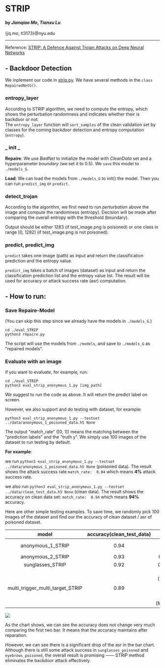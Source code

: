 # STRIP

#### by _Jianqiao Mo_, _Tianxu Lu_

{jq.mo, tl3173}@nyu.edu

----------------

Reference: [STRIP: A Defence Against Trojan Attacks on Deep Neural Networks](https://arxiv.org/abs/1902.06531)

## - Backdoor Detection

We inplement our code in [strip.py](https://github.com/jianqiaomo/CSAW-HackML-2020-BackdoorDetector/blob/master/eval_STRIP/strip.py). 
We have several methods in the `class RepairedNetG()`.

### entropy_layer

According to STRIP algorithm, we need to compute the entropy, which shows the perturbation randomness and indicates 
whether their is backdoor or not.  
The `entropy_layer` function will `sort_samples` of the clean validation set by classes for the coming backdoor detection
and entropy computation (`entropy`).

### _ init _

**Repaire**: We use _BadNet_ to initialize the model with _CleanData_ set and a hyperparameter _boundary_ (we set it to 0.5). 
We `save` this model to `./models_G`.

**Load**: We can load the models from `./models_G` to init() the model. Then you can run 
`predict_img` or `predict`. 

### detect_trojan

According to the algorithm, we first need to run _perturbation_ above the image and compute 
the randomness (entropy). Decision will be made after comparing the overall entropy with 
the threshold (boundary). 

Output should be either 1283 (if test_image.png is poisoned) or one class in 
range [0, 1282] (if test_image.png is not poisoned).

### predict, predict_img

`predict` takes one image (path) as input and return the classification prediction and the 
entropy value.

`predict_img` takes a batch of images (dataset) as input and return the classification prediction list and the 
entropy value list. The result will be used for accuracy or attack success rate (asr) computation.

## - How to run:

### Save Repaire-Model

(You can skip this step since we already have the models in `./models_G`.)

```angular2html
cd ./eval_STRIP
python3 repaire.py
```

The script will use the models from `./models`, and save to `./models_G` 
as "repaired models".

### Evaluate with an image

if you want to evaluate, for example, run:

```angular2html
cd ./eval_STRIP
python3 eval_strip_anonymous_1.py [img_path]
```

We suggest to run the code as above. It will return the predict label on screen.

However, 
we also support and do testing with dataset, for example:

```angular2html
python3 eval_strip_anonymous_1.py --testset ../data/anonymous_1_poisoned_data.h5 None
```

The output "match_rate" ([0, 1]) means the matching between the "prediction labels" 
and the "truth y".
We simply use 100 images of the dataset to run testing by default.

**For example**:

we run `python3 eval_strip_anonymous_1.py --testset ../data/anonymous_1_poisoned_data.h5 None`
(poisoned data). 
The result shows the attack success rate `match_rate:  0.04` which means **4%** attack success rate.

we also run `python3 eval_strip_anonymous_1.py --testset ../data/clean_test_data.h5 None`
(clean data). The result shows the accuracy on clean data set: `match_rate:  0.94` which means **94%** accuracy.


Here are other simple testing examples. 
To save time, we randomly pick 100 images of the dataset and find our the accuracy of clean dataset / asr of 
poisoned dataset.  

|               model              | accuracy(clean_test_data) |                                    asr / (poisoned dataset)                                    |
|:--------------------------------:|:-------------------------:|:----------------------------------------------------------------------------------------------:|
|         anonymous_1_STRIP        |            0.94           |                                   0.04 (anonymous_1_poisoned)                                  |
|         anonymous_2_STRIP        |            0.93           |                                    0 (anonymous_1_poisoned)                                    |
|         sunglasses_STRIP         |            0.92           |                                   0.17 (sunglasses_poisoned)                                   |
| multi_trigger_multi_target_STRIP |            0.89           | 0.25 (Multi-/eyebrows_poisoned) <br> 0.03 (Multi-/lipstick_poisoned) <br> 0 (Multi-/sunglasses_poisoned) |

<img src="https://github.com/jianqiaomo/CSAW-HackML-2020-BackdoorDetector/blob/master/report/chart.png" div align=center />

As the chart shows, we can see the accuracy does not change very much comparing the first two bar. 
It means that the accuracy maintains after reparation.

However, we can see there is a significant drop of the asr in the bar chart. Although there is still some attack 
success in `sunglasses_poisoned` and `eyebrows_poisoned`, the overall result is promising —— STRIP method eliminates 
the backdoor attack effectively.